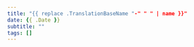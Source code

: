 ```yaml
---
title: "{{ replace .TranslationBaseName "-" " " | name }}"
date: {{ .Date }}
subtitle: ""
tags: []
---
```

